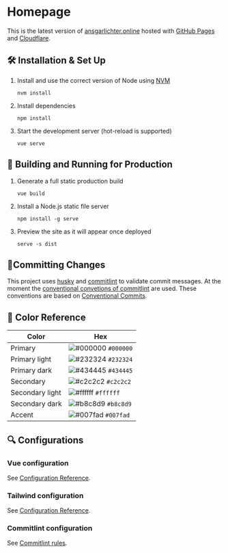 # Homepage
This is the latest version of [ansgarlichter.online](https://ansgarlichter.online) hosted with [GitHub Pages](https://pages.github.com/) and [Cloudflare](https://www.cloudflare.com/).

## 🛠 Installation & Set Up

1. Install and use the correct version of Node using [NVM](https://github.com/nvm-sh/nvm)

   ```
   nvm install
   ```
2. Install dependencies

   ```
   npm install
   ```

3. Start the development server (hot-reload is supported)

   ```
   vue serve
   ```

## 🚀 Building and Running for Production

1. Generate a full static production build

   ```
   vue build
   ```

2. Install a Node.js static file server
   
   ```
   npm install -g serve
   ```
  
3. Preview the site as it will appear once deployed

   ```
   serve -s dist
   ```

## 📜Committing Changes
This project uses [husky](https://typicode.github.io/husky/#/) and [commitlint](https://commitlint.js.org/#/) to validate commit messages.
At the moment the [conventional convetions of commitlint](https://github.com/conventional-changelog/commitlint/tree/master/@commitlint/config-conventional) are used. These conventions are based on [Conventional Commits](https://github.com/conventional-changelog/commitlint/tree/master/@commitlint/config-conventional).

## 🎨 Color Reference

| Color           | Hex                                                                |
| --------------- | ------------------------------------------------------------------ |
| Primary         | ![#000000](https://colorpeek.com/#000000) `#000000` |
| Primary light   | ![#232324](https://colorpeek.com/#232324) `#232324` |
| Primary dark    | ![#434445](https://colorpeek.com/#434445) `#434445` |
| Secondary       | ![#c2c2c2](https://colorpeek.com/#c2c2c2) `#c2c2c2` |
| Secondary light | ![#ffffff](https://colorpeek.com/#ffffff) `#ffffff` |
| Secondary dark  | ![#b8c8d9](https://colorpeek.com/#b8c8d9) `#b8c8d9` |
| Accent          | ![#007fad](https://colorpeek.com/#007fad) `#007fad` |


## 🔍 Configurations
### Vue configuration
See [Configuration Reference](https://cli.vuejs.org/config/).

### Tailwind configuration
See [Configuration Reference](https://tailwindcss.com/docs/configuration).

### Commitlint configuration
See [Commitlint rules](https://commitlint.js.org/#/reference-rules).

